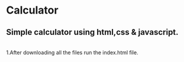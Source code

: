 # Calculator
Simple calculator using html,css &amp; javascript.
<br>
----------------------------------
<br>
1.After downloading all the files run the index.html file.
